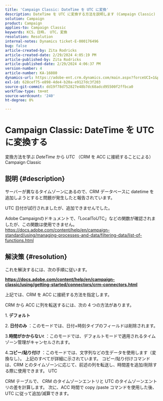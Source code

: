 ```yaml
---
title: 'Campaign Classic: DateTime を UTC に変換'
description: DateTime を UTC に変換する方法を説明します (Campaign Classic)
solution: Campaign
product: Campaign
applies-to: Campaign Classic
keywords: KCS，日時， UTC，変換
resolution: Resolution
internal-notes: Dynamics ticket-E-000176496
bug: false
article-created-by: Zita Rodricks
article-created-date: 2/29/2024 4:05:19 PM
article-published-by: Zita Rodricks
article-published-date: 2/29/2024 4:06:37 PM
version-number: 4
article-number: KA-16080
dynamics-url: https://adobe-ent.crm.dynamics.com/main.aspx?forceUCI=1&pagetype=entityrecord&etn=knowledgearticle&id=dcffda52-1cd7-ee11-9078-000d3a3110f0
exl-id: 628cef75-e898-4de4-b20a-e9127dc3f203
source-git-commit: dd19f78d752827e48b7dc68adcd95500f2ffbca0
workflow-type: tm+mt
source-wordcount: '240'
ht-degree: 0%

---
```


# Campaign Classic: DateTime を UTC に変換する


変換方法を学ぶ *DateTime* から *UTC* （CRM を ACC に接続することによる）Campaign Classic

## 説明 {#description}


サーバーが異なるタイムゾーンにあるので、CRM データベースに datetime を追加しようとすると問題が発生したと報告されています。

UTC 日付が試行されましたが、追加できませんでした。

Adobe Campaignのドキュメントで、「LocalToUTC」などの関数が確認されましたが、この関数は使用できません。
https://docs.adobe.com/content/help/en/campaign-standard/using/managing-processes-and-data/filtering-data/list-of-functions.html


## 解決策 {#resolution}


これを解決するには、次の手順に従います。

<u><b>https://docs.adobe.com/content/help/en/campaign-classic/using/getting-started/connectors/crm-connectors.html </b></u>

上記では、CRM を ACC に接続する方法を指定します。

CRM から ACC に列を転送するには、次の 4 つの方法があります。

1.<b> デフォルト </b>

2.<b> 日付のみ</b> ：このモードでは、日付+時刻タイプのフィールドは削除されます。

3.<b>時間がかからない</b>t ：このモードでは、デフォルトモードで適用されるタイムゾーン管理がキャンセルされます。

4.<b>コピー/貼り付け</b> ：このモードでは、文字列などの生データを使用します（変換なし）。 上記のすべてが詳細に示されています。 コピー/貼り付けコマンドは、CRM とのタイムゾーンに応じて、前述の列を転送し、時間差を追加/削除する際に使用できます。 UTC

CRM テーブルで、 CRM のタイムゾーンエントリと UTC のタイムゾーンエントリの差を計算します。 次に、ACC 時間で copy /paste コマンドを使用した後、UTC に従って追加/減算できます。

